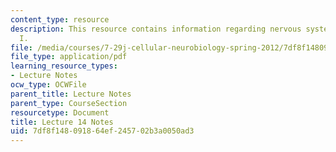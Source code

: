 ```yaml
---
content_type: resource
description: This resource contains information regarding nervous system development
  I.
file: /media/courses/7-29j-cellular-neurobiology-spring-2012/7df8f148091864ef245702b3a0050ad3_MIT7_29JS12_lecture14.pdf
file_type: application/pdf
learning_resource_types:
- Lecture Notes
ocw_type: OCWFile
parent_title: Lecture Notes
parent_type: CourseSection
resourcetype: Document
title: Lecture 14 Notes
uid: 7df8f148-0918-64ef-2457-02b3a0050ad3
---
```

